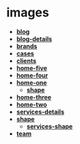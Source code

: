 <!-- generated by markdown-notes-tree -->

# images

<!-- optional markdown-notes-tree directory description starts here -->

<!-- optional markdown-notes-tree directory description ends here -->

- [**blog**](blog)
- [**blog-details**](blog-details)
- [**brands**](brands)
- [**cases**](cases)
- [**clients**](clients)
- [**home-five**](home-five)
- [**home-four**](home-four)
- [**home-one**](home-one)
    - [**shape**](home-one/shape)
- [**home-three**](home-three)
- [**home-two**](home-two)
- [**services-details**](services-details)
- [**shape**](shape)
    - [**services-shape**](shape/services-shape)
- [**team**](team)

